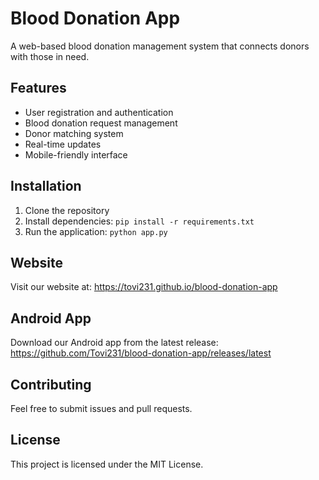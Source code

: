 # Blood Donation App

A web-based blood donation management system that connects donors with those in need.

## Features
- User registration and authentication
- Blood donation request management
- Donor matching system
- Real-time updates
- Mobile-friendly interface

## Installation
1. Clone the repository
2. Install dependencies: `pip install -r requirements.txt`
3. Run the application: `python app.py`

## Website
Visit our website at: https://tovi231.github.io/blood-donation-app

## Android App
Download our Android app from the latest release: https://github.com/Tovi231/blood-donation-app/releases/latest

## Contributing
Feel free to submit issues and pull requests.

## License
This project is licensed under the MIT License. 